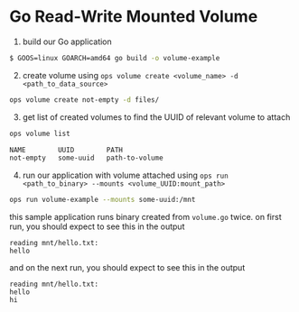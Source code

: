 Go Read-Write Mounted Volume
==================

1. build our Go application
```sh
$ GOOS=linux GOARCH=amd64 go build -o volume-example
```

2. create volume using `ops volume create <volume_name> -d <path_to_data_source>`
```sh
ops volume create not-empty -d files/
```

3. get list of created volumes to find the UUID of relevant volume to attach
```sh
ops volume list

NAME		UUID		PATH
not-empty	some-uuid	path-to-volume
```

4. run our application with volume attached using `ops run <path_to_binary> --mounts <volume_UUID:mount_path>`
```sh
ops run volume-example --mounts some-uuid:/mnt
```
this sample application runs binary created from `volume.go` twice. on first run, you should expect to see this in the output
```
reading mnt/hello.txt:
hello
```
and on the next run, you should expect to see this in the output
```
reading mnt/hello.txt:
hello
hi
```

